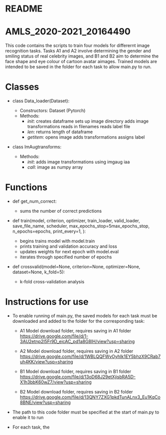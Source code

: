 # README
# AMLS_2020-2021_20164490
This code contains the scripts to train four models for differernt image recognition tasks. Tasks A1 and A2 involve determining the gender and smiling status of real celebrity images, and B1 and B2 aim to determine the face shape and eye colour of cartoon avatar aimages. Trained models are intended to be saved in the folder for each task to allow main.py to run.

# Classes

- class Data_loader(Dataset):
    - Constructors: Dataset (Pytorch)
    - Methods:
        - _init_:
        creates dataframe
        sets up image directory
        adds image transformations
        reads in filenames
        reads label file
        - _len_:
        returns length of dataframe
        - _getitem_:
        opens image
        adds transformations
        assigns label
        
- class ImAugtransforms:
    - Methods:
        - _init_:
        adds image transformations using imgaug iaa 
        - _call_:
        image as numpy array
        
        
# Functions 

- def get_num_correct:
    - sums the number of correct predictions
    
- def train(model,
          criterion,
          optimizer,
          train_loader,
          valid_loader,
          save_file_name,
          scheduler,
          max_epochs_stop=5max_epochs_stop,
          n_epochs=epochs,
          print_every=1,
          ):
    - begins trains model with model.train
    - prints training and validation accuracy and loss
    - updates weights for next epoch with model.eval
    - iterates through specified number of epochs

- def crossvalid(model=None, criterion=None, optimizer=None, dataset=None, k_fold=5):
    - k-fold cross-validation analysis

# Instructions for use

- To enable running of main.py, the saved models for each task must be downloaded and added to the folder for the corresponding task:
    
    - A1 Model download folder, requires saving in A1 folder
    https://drive.google.com/file/d/1-3AU2etnp2I5Fr9D_eicAC_pd1a8G8IH/view?usp=sharing
    
    - A2 Model download folder, requires saving in A2 folder
    https://drive.google.com/file/d/1WBLQQFWvOyhIk1EY5bhzX9CRab7uh4KK/view?usp=sharing
    
    - B1 Model download folder, requires saving in B1 folder
    https://drive.google.com/file/d/13oD68J29etXjisbRA5D-X1h3bbK60wZ7/view?usp=sharing
    
    - B2 Model download folder, requires saving in B2 folder
    https://drive.google.com/file/d/13QNY7ZXG1pkdTunALnx3_Eu1KqCo8BNE/view?usp=sharing
    
- The path to this code folder must be specified at the start of main.py to enable it to run

- For each task, the 
